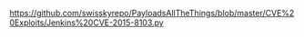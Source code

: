 https://github.com/swisskyrepo/PayloadsAllTheThings/blob/master/CVE%20Exploits/Jenkins%20CVE-2015-8103.py